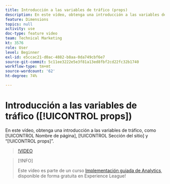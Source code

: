 ```yaml
---
title: Introducción a las variables de tráfico (props)
description: En este vídeo, obtenga una introducción a las variables de tráfico, como Nombre de página, Sección del sitio y “props”.
feature: Dimensions
topics: null
activity: use
doc-type: feature video
team: Technical Marketing
kt: 3576
role: User
level: Beginner
exl-id: e5ccac21-d0ac-4882-b8aa-0da749cbf6e7
source-git-commit: 5c11ee3222e5e3f81a13ed8fbf2cd22fc32b1740
workflow-type: tm+mt
source-wordcount: '62'
ht-degree: 74%

---
```


# Introducción a las variables de tráfico ([!UICONTROL props])

En este vídeo, obtenga una introducción a las variables de tráfico, como [!UICONTROL Nombre de página], [!UICONTROL Sección del sitio] y “[!UICONTROL props]”.

>[!VIDEO](https://video.tv.adobe.com/v/28767/?quality=12)

>[!INFO]
>
> Este vídeo es parte de un curso [Implementación guiada de Analytics](https://experienceleague.adobe.com/?recommended=Analytics-D-1-2019.1), disponible de forma gratuita en Experience League!